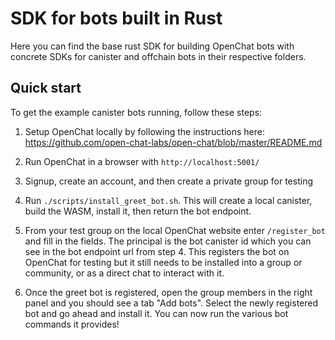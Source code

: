 # SDK for bots built in Rust

Here you can find the base rust SDK for building OpenChat bots with concrete SDKs for canister and offchain bots in their respective folders.

## Quick start

To get the example canister bots running, follow these steps:

1. Setup OpenChat locally by following the instructions here:
   https://github.com/open-chat-labs/open-chat/blob/master/README.md

2. Run OpenChat in a browser with `http://localhost:5001/`

3. Signup, create an account, and then create a private group for testing

4. Run `./scripts/install_greet_bot.sh`. This will create a local canister, build the WASM, install it, then return the bot endpoint.

5. From your test group on the local OpenChat website enter `/register_bot` and fill in the fields. The principal is the bot canister id which you can see in the bot endpoint url from step 4. This registers the bot on OpenChat for testing but it still needs to be installed into a group or community, or as a direct chat to interact with it.

6. Once the greet bot is registered, open the group members in the right panel and you should see a tab "Add bots". Select the newly registered bot and go ahead and install it. You can now run the various bot commands it provides!
